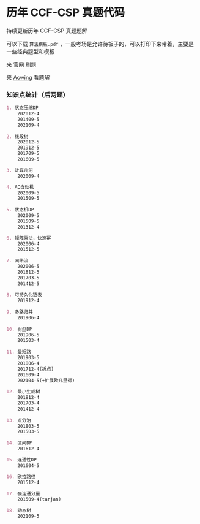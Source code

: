 # 历年 CCF-CSP 真题代码
持续更新历年 CCF-CSP 真题题解

可以下载 `算法模板.pdf` ，一般考场是允许待板子的，可以打印下来带着，主要是一些经典题型和模板

来 [官网](https://csp.ccf.org.cn/csp/index.action) 刷题

来 [Acwing](https://www.acwing.com/activity/content/39/) 看题解



### 知识点统计（后两题）

```markdown
1. 状态压缩DP
	202012-4
	201409-5
	202109-4
	
2. 线段树
	202012-5
	201912-5
	201709-5
	201609-5

3. 计算几何
	202009-4

4. AC自动机
	202009-5
	201509-5
	
5. 状态机DP
	202009-5
	201509-5
	201312-4

6. 矩阵乘法，快速幂
	202006-4
	201512-5
	
7. 网络流
	202006-5
	201812-5
	201703-5
	201412-5
	
8. 可持久化链表
	201912-4
	
9. 多路归并
	201906-4
	
10. 树型DP
	201906-5
	201503-4
	
11. 最短路
	201903-5
	201806-4
	201712-4(拆点)
	201609-4
	202104-5(+扩展欧几里得)
	
12. 最小生成树
	201812-4
	201703-4
	201412-4
	
13. 点分治
	201803-5
	201503-5
	
14. 区间DP
	201612-4

15. 连通性DP
	201604-5

16. 欧拉路径
	201512-4
	
17. 强连通分量
	201509-4(tarjan)

18. 动态树
	202109-5
```


